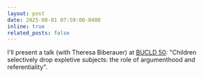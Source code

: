 ```yaml
---
layout: post
date: 2025-08-01 07:59:00-0400
inline: true
related_posts: false
---
```


I'll present a talk (with Theresa Biberauer) at [BUCLD 50](https://www.bu.edu/bucld/): "Children selectively drop expletive subjects: the role of argumenthood and referentiality".

